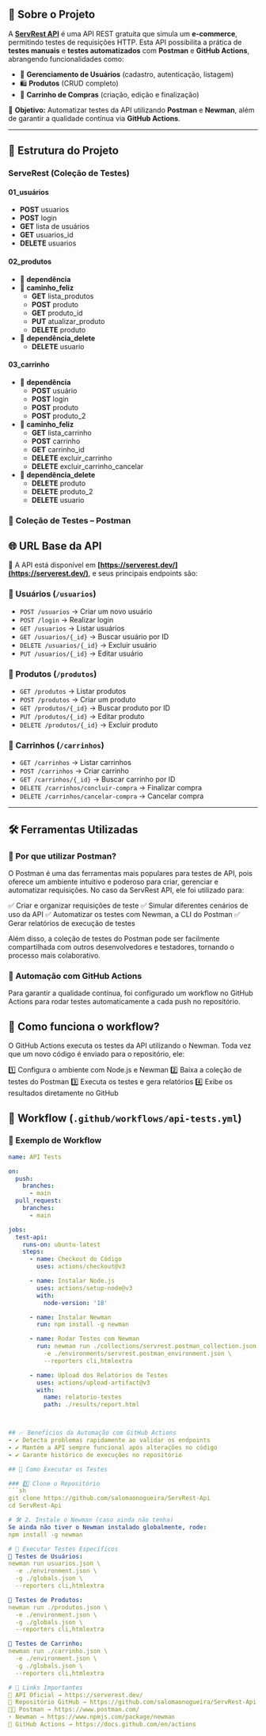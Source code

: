## 📌 Sobre o Projeto  

A **[ServRest API](https://serverest.dev/)** é uma API REST gratuita que simula um **e-commerce**, permitindo testes de requisições HTTP. Esta API possibilita a prática de **testes manuais** e **testes automatizados** com **Postman** e **GitHub Actions**, abrangendo funcionalidades como:  

- 📌 **Gerenciamento de Usuários** (cadastro, autenticação, listagem)  
- 🛍️ **Produtos** (CRUD completo)  
- 🛒 **Carrinho de Compras** (criação, edição e finalização)  

📢 **Objetivo:** Automatizar testes da API utilizando **Postman** e **Newman**, além de garantir a qualidade contínua via **GitHub Actions**.  

---

## 📂 Estrutura do Projeto

### ServeRest (Coleção de Testes)

#### 01_usuários
- **POST** usuarios  
- **POST** login  
- **GET** lista de usuários  
- **GET** usuarios_id  
- **DELETE** usuarios  

#### 02_produtos
- 📁 **dependência**  
- 📁 **caminho_feliz**  
  - **GET** lista_produtos  
  - **POST** produto  
  - **GET** produto_id  
  - **PUT** atualizar_produto  
  - **DELETE** produto  
- 📁 **dependência_delete**  
  - **DELETE** usuario  

#### 03_carrinho
- 📁 **dependência**  
  - **POST** usuário  
  - **POST** login  
  - **POST** produto  
  - **POST** produto_2  
- 📁 **caminho_feliz**  
  - **GET** lista_carrinho  
  - **POST** carrinho  
  - **GET** carrinho_id  
  - **DELETE** excluir_carrinho  
  - **DELETE** excluir_carrinho_cancelar  
- 📁 **dependência_delete**  
  - **DELETE** produto  
  - **DELETE** produto_2  
  - **DELETE** usuario  


### 🔹 **Coleção de Testes – Postman**  

## 🌐 URL Base da API  

📌 A API está disponível em **[https://serverest.dev/](https://serverest.dev/)**, e seus principais endpoints são:  

### 🔹 Usuários (`/usuarios`)  
- `POST /usuarios` → Criar um novo usuário  
- `POST /login` → Realizar login  
- `GET /usuarios` → Listar usuários  
- `GET /usuarios/{_id}` → Buscar usuário por ID  
- `DELETE /usuarios/{_id}` → Excluir usuário  
- `PUT /usuarios/{_id}` → Editar usuário  

### 🔹 Produtos (`/produtos`)  
- `GET /produtos` → Listar produtos  
- `POST /produtos` → Criar um produto  
- `GET /produtos/{_id}` → Buscar produto por ID  
- `PUT /produtos/{_id}` → Editar produto  
- `DELETE /produtos/{_id}` → Excluir produto  

### 🔹 Carrinhos (`/carrinhos`)  
- `GET /carrinhos` → Listar carrinhos  
- `POST /carrinhos` → Criar carrinho  
- `GET /carrinhos/{_id}` → Buscar carrinho por ID  
- `DELETE /carrinhos/concluir-compra` → Finalizar compra  
- `DELETE /carrinhos/cancelar-compra` → Cancelar compra  

---

## 🛠️ Ferramentas Utilizadas  

### 📌 Por que utilizar Postman?
O Postman é uma das ferramentas mais populares para testes de API, pois oferece um ambiente intuitivo e poderoso para criar, gerenciar e automatizar requisições. No caso da ServRest API, ele foi utilizado para:

✅ Criar e organizar requisições de teste
✅ Simular diferentes cenários de uso da API
✅ Automatizar os testes com Newman, a CLI do Postman
✅ Gerar relatórios de execução de testes

Além disso, a coleção de testes do Postman pode ser facilmente compartilhada com outros desenvolvedores e testadores, tornando o processo mais colaborativo.

### 🚀 Automação com GitHub Actions  

Para garantir a qualidade contínua, foi configurado um workflow no GitHub Actions para rodar testes automaticamente a cada push no repositório.

## 📜 Como funciona o workflow?
O GitHub Actions executa os testes da API utilizando o Newman. Toda vez que um novo código é enviado para o repositório, ele:

1️⃣ Configura o ambiente com Node.js e Newman
2️⃣ Baixa a coleção de testes do Postman
3️⃣ Executa os testes e gera relatórios
4️⃣ Exibe os resultados diretamente no GitHub

## 📜 Workflow (`.github/workflows/api-tests.yml`)  

### 📄 Exemplo de Workflow  
```yaml
name: API Tests

on:
  push:
    branches:
      - main
  pull_request:
    branches:
      - main

jobs:
  test-api:
    runs-on: ubuntu-latest
    steps:
      - name: Checkout do Código
        uses: actions/checkout@v3

      - name: Instalar Node.js
        uses: actions/setup-node@v3
        with:
          node-version: '18'

      - name: Instalar Newman
        run: npm install -g newman

      - name: Rodar Testes com Newman
        run: newman run ./collections/servrest.postman_collection.json \
          -e ./environments/servrest.postman_environment.json \
          --reporters cli,htmlextra

      - name: Upload dos Relatórios de Testes
        uses: actions/upload-artifact@v3
        with:
          name: relatorio-testes
          path: ./results/report.html



## ✅ Benefícios da Automação com GitHub Actions  
- ✔️ Detecta problemas rapidamente ao validar os endpoints  
- ✔️ Mantém a API sempre funcional após alterações no código  
- ✔️ Garante histórico de execuções no repositório  

## 🚀 Como Executar os Testes  

### 1️⃣ Clone o Repositório  
```sh
git clone https://github.com/salomaonogueira/ServRest-Api  
cd ServRest-Api  

# 🛠️ 2. Instale o Newman (caso ainda não tenha)
Se ainda não tiver o Newman instalado globalmente, rode:
npm install -g newman

# 📝 Executar Testes Específicos
🔹 Testes de Usuários:
newman run usuarios.json \
  -e ./environment.json \
  -g ./globals.json \
  --reporters cli,htmlextra

🔹 Testes de Produtos:
newman run ./produtos.json \
  -e ./environment.json \
  -g ./globals.json \
  --reporters cli,htmlextra

🔹 Testes de Carrinho:
newman run ./carrinho.json \
  -e ./environment.json \
  -g ./globals.json \
  --reporters cli,htmlextra

# 🔗 Links Importantes
📌 API Oficial → https://serverest.dev/
📂 Repositório GitHub → https://github.com/salomaonogueira/ServRest-Api
🧑‍💻 Postman → https://www.postman.com/
⚡ Newman → https://www.npmjs.com/package/newman
🔧 GitHub Actions → https://docs.github.com/en/actions
